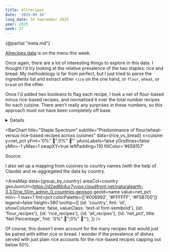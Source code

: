```yaml
---
title: Allrecipes
date: '2025-09-16'
long_date: 16 September 2025
year: 2025
week: 37
---
```


{@partial "meta.md"}

[Allrecipes data](https://cran.r-project.org/package=tastyR) is on the menu this week.

Once again, there are a lot of interesting things to explore in this data. I thought I'd try looking at the relative prevalence of the two staples: rice and bread. My methodology is far from perfect, but I just tried to parse the ingredients list and extract either `rice` on the one hand, or `flour`, `wheat`, or `bread` on the other.

Once I'd added two booleans to flag each recipe, I took a net of flour-based minus rice-based recipes, and normalized it over the total number recipes for each cuisine. There aren't really any surprises in these numbers, so this approach must not have been completely off base.

<Details title="Queries">

Taking a page from last week, once I'd done my exploration and settled on a query I went ahead and generated a static CSV:

```sql
copy (
  with parse_ingredients as (
       select *,
              ingredients like '%rice%' as has_rice,
              ingredients similar to '.*(flour|bread|wheat).*' as has_flour
         from 'https://raw.githubusercontent.com/rfordatascience/tidytuesday/main/data/2025/2025-09-16/cuisines.csv'
  )

   select cuisine,
          count_if(has_rice) as rice_recipes,
          count_if(has_flour) as flour_recipes,
          count(*) as all_recipes,
          (flour_recipes - rice_recipes)/all_recipes as net_pct
     from parse_ingredients
 group by all
) to 'rice_vs_bread.csv'
```

```sql rice_vs_bread
from tidytuesday.rice_vs_bread
```

```sql group_by_country
select country,
       sum(flour_recipes) as flour_recipes,
       sum(rice_recipes) as rice_recipes,
       sum(all_recipes) as all_recipes,
       (sum(flour_recipes) - sum(rice_recipes))/sum(all_recipes) as net_pct
  from tidytuesday.cuisine_country_mapping
  join tidytuesday.rice_vs_bread
 using (cuisine)
 group by all
 order by all
```

</Details>

<BarChart
  title="Staple Spectrum"
  subtitle="Predominance of flour/wheat- versus rice-based recipes across cuisines"
  data={rice_vs_bread}
  x=cuisine
  y=net_pct
  yFmt='0%"  🥖";0%"  🍚"'
  yAxisLabels=false
  yGridlines=false
  yMin=-1
  yMax=1
  swapXY=true
  leftPadding=110
  fillColor='#659157'
>
  <ReferenceArea yMin='0' yMax='1'
    label=🥖
    fontSize=72
    labelPosition=center
    color='#F5B700'
  />
  <ReferenceArea yMin='-1' yMax='0'
    label=🍚
    fontSize=72
    labelPosition=center
    color='#006992'
  />
</BarChart>

<Note>
Source: <Link label='tastyR package' url='https://cran.r-project.org/package=tastyR' />
</Note>

I also set up a mapping from cuisines to country names (with the help of Claude) and re-aggregated the data by country.

<AreaMap
  data={group_by_country}
  areaCol=country
  geoJsonUrl=https://d2ad6b4ur7yvpq.cloudfront.net/naturalearth-3.3.0/ne_50m_admin_0_countries.geojson
  geoId=name
  value=net_pct
  min=-1
  max=1
  fmt=pct
  colorPalette={['#006992', '#FFFFFF', '#F5B700']}
  legend=false
  height=380
  tooltip={[
    {id: 'country', fmt: 'id', showColumnName: false, valueClass: 'text-xl font-semibold'},
    {id: 'flour_recipes'},
    {id: 'rice_recipes'},
    {id: 'all_recipes'},
    {id: 'net_pct', title: 'Net Percentage', fmt: '0%"  🥖";0%"  🍚"'},
]}
/>

Of course, this doesn't even account for the many recipes that would just be paired with either rice or bread. I wonder if the prevalence of dishes served with just plain rice accounts for the rice-based recipes capping out below 50%.

